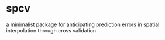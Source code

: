 # spcv
a minimalist package for anticipating prediction errors in spatial interpolation through cross validation
